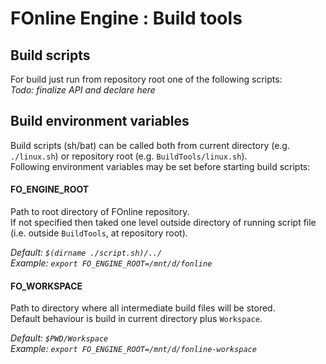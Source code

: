 # FOnline Engine : Build tools

## Build scripts

For build just run from repository root one of the following scripts:  
*Todo: finalize API and declare here*

## Build environment variables

Build scripts (sh/bat) can be called both from current directory (e.g. `./linux.sh`) or repository root (e.g. `BuildTools/linux.sh`).  
Following environment variables may be set before starting build scripts:

#### FO_ENGINE_ROOT

Path to root directory of FOnline repository.  
If not specified then taked one level outside directory of running script file (i.e. outside `BuildTools`, at repository root).  

*Default: `$(dirname ./script.sh)/../`*  
*Example: `export FO_ENGINE_ROOT=/mnt/d/fonline`*

#### FO_WORKSPACE

Path to directory where all intermediate build files will be stored.  
Default behaviour is build in current directory plus `Workspace`.  

*Default: `$PWD/Workspace`*  
*Example: `export FO_ENGINE_ROOT=/mnt/d/fonline-workspace`*
